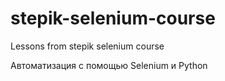 ﻿# stepik-selenium-course
Lessons from stepik selenium course

Автоматизация с помощью Selenium и Python